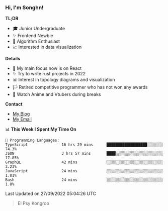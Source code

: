 ### Hi, I'm Songhn!

**TL;DR**

- 🎓 Junior Undergraduate
- ✨ Frontend Newbie
- 🎈 Algorithm Enthusiast
- 📈 Interested in data visualization

**Details**

- 🎯 My main focus now is on React
- ✨ Try to write rust projects in 2022
- 📊 Interest in topology diagrams and visualization
- 🏳️ Retired competitive programmer who has not won any awards
- 🍵 Watch Anime and Vtubers during breaks

**Contact**
- [My Blog](https://blog.songhn.com)
- [My Email](mailto:songhn233@gmail.com)

<!--START_SECTION:waka-->
📊 **This Week I Spent My Time On** 

```text
💬 Programming Languages: 
TypeScript               16 hrs 29 mins      ██████████████████░░░░░░░   74.3% 
JSON                     3 hrs 57 mins       ████░░░░░░░░░░░░░░░░░░░░░   17.85% 
GraphQL                  42 mins             ░░░░░░░░░░░░░░░░░░░░░░░░░   3.23% 
JavaScript               24 mins             ░░░░░░░░░░░░░░░░░░░░░░░░░   1.81% 
Bash                     24 mins             ░░░░░░░░░░░░░░░░░░░░░░░░░   1.8%

```


 Last Updated on 27/09/2022 05:04:26 UTC
<!--END_SECTION:waka-->

> El Psy Kongroo

